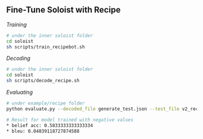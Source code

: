 ## Fine-Tune Soloist with Recipe

*Training*
```bash
# under the inner soloist folder
cd soloist
sh scripts/train_recipebot.sh
```
*Decoding*
```bash
# under the inner soloist folder
cd soloist
sh scripts/decode_recipe.sh
```
*Evaluating*
```bash
# under example/recipe folder
python evaluate.py --decoded_file generate_test.json --test_file v2_recipe_test_dialogues.json

# Result for model trained with negative values 
* belief acc: 0.5833333333333334
* bleu: 0.04839118727874588